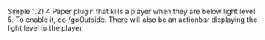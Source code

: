 Simple 1.21.4 Paper plugin that kills a player when they are below light level 5. To enable it, do /goOutside. There will also be an actionbar displaying the light level to the player

